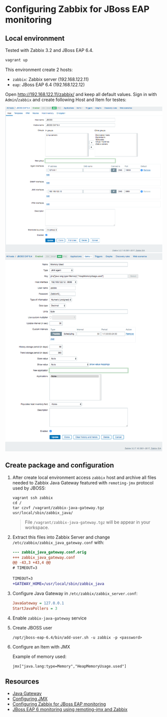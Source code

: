 Configuring Zabbix for JBoss EAP monitoring
===========================================

## Local environment

Tested with Zabbix 3.2 and JBoss EAP 6.4.

```bash
vagrant up
```

This environment create 2 hosts:

- `zabbix`: Zabbix server (192.168.122.11)
- `eap`: JBoss EAP 6.4 (192.168.122.12)

Open http://192.168.122.11/zabbix/ and keep all default values. Sign in with `Admin`/`zabbix` and create following Host and Item for testes:

![Host](doc/host.png)
![Item](doc/item.png)

## Create package and configuration

1. After create local environment access `zabbix` host and archive all files needed to Zabbix Java Gateway featured with `remoting-jmx` protocol used by JBOSS:

    ```
    vagrant ssh zabbix
    cd /
    tar czvf /vagrant/zabbix-java-gateway.tgz usr/local/sbin/zabbix_java/
    ```

    > File `/vagrant/zabbix-java-gateway.tgz` will be appear in your workspace.

2. Extract this files into Zabbix Server and change `/etc/zabbix/zabbix_java_gateway.conf` with:

    ```diff
    --- zabbix_java_gateway.conf.orig
    +++ zabbix_java_gateway.conf
    @@ -43,3 +43,4 @@
    # TIMEOUT=3

    TIMEOUT=3
    +GATEWAY_HOME=/usr/local/sbin/zabbix_java
    ```

3. Configure Java Gateway in ``/etc/zabbix/zabbix_server.conf``:

    ```ini
    JavaGateway = 127.0.0.1
    StartJavaPollers = 3
    ```

4. Enable ``zabbix-java-gateway`` service

5. Create JBOSS user

    ```
    /opt/jboss-eap-6.4/bin/add-user.sh -u zabbix -p <password>
    ```

6. Configure an Item with JMX

    Example of memory used:

    ```
    jmx["java.lang:type=Memory","HeapMemoryUsage.used"]
    ```

## Resources

* [Java Gateway](https://www.zabbix.com/documentation/3.2/manual/concepts/java)
* [Configuring JMX](https://www.zabbix.org/wiki/ConfigureJMX)
* [Configuring Zabbix for JBoss EAP monitoring](https://github.com/puzzle/zabbix-jboss-eap)
* [JBoss EAP 6 monitoring using remoting-jmx and Zabbix](https://www.denniskanbier.nl/blog/monitoring/jboss-eap-6-monitoring-using-remoting-jmx-and-zabbix/)